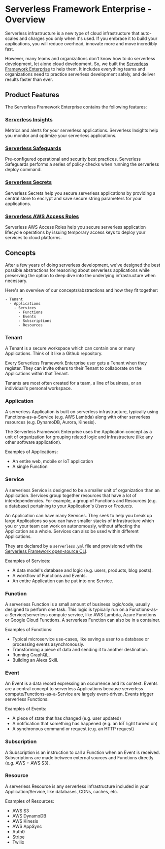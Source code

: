 # Serverless Framework Enterprise - Overview

Serverless infrastructure is a new type of cloud infrastructure that auto-scales and charges you only when it's used.  If you embrace it to build your applications, you will reduce overhead, innovate more and move incredibly fast.

However, many teams and organizations don't know how to do serverless development, let alone cloud development.  So, we built the [Serverless Framework Enterprise](https://serverless.com/enterprise/) to help them.  It includes everything teams and organizations need to practice serverless development safely, and deliver results faster than ever.

## Product Features

The Serverless Framework Enterprise contains the following features:

### [Serverless Insights](./insights.md)

Metrics and alerts for your serverless applications.  Serverless Insights help you monitor and optimize your serverless applications.

### [Serverless Safeguards](./safeguards.md)

Pre-configured operational and security best practices. Serverless Safeguards performs a series of policy checks when running the serverless deploy command.

### [Serverless Secrets](./secrets.md)

Serverless Secrets help you secure serverless applications by providing a central store to encrypt and save secure string parameters for your applications.

### [Serverless AWS Access Roles](./aws-access-role.md)

Serverless AWS Access Roles help you secure serverless application lifecycle operations by issuing temporary access keys to deploy your services to cloud platforms.

## Concepts

After a few years of doing serverless development, we've designed the best possible abstractions for reasoning about serverless applications while preserving the option to deep dive into the underlying infrastructure when necessary.

Here's an overview of our concepts/abstractions and how they fit together:

```
- Tenant
  - Applications 
    - Services
      - Functions
      - Events
      - Subscriptions
      - Resources
```

### Tenant

A Tenant is a secure workspace which can contain one or many Applications.  Think of it like a Github repository.

Every Serverless Framework Enterprise user gets a Tenant when they register.  They can invite others to their Tenant to collaborate on the Applications within that Tenant.

Tenants are most often created for a team, a line of business, or an individual's personal workspace.

### Application

A serverless Application is built on serverless infrastructure, typically using Functions-as-a-Service (e.g. AWS Lambda) along with other serverless resources (e.g. DynamoDB, Aurora, Kinesis).

The Serverless Framework Enterprise uses the Application concept as a unit of organization for grouping related logic and infrastructure (like any other software application).

Examples of Applications:

- An entire web, mobile or IoT application
- A single Function

### Service

A serverless Service is designed to be a smaller unit of organization than an Application.  Services group together resources that have a lot of interdependencies.  For example, a group of Functions and Resources (e.g. a database) pertaining to your Application's *Users* or *Products*.

An Application can have many Services.  They seek to help you break up large Applications so you can have smaller stacks of infrastructure which you or your team can work on autonomously, without affecting the Application as a whole.  Services can also be used within different Applications.

They are declared by a `serverless.yml` file and provisioned with the [Serverless Framework open-source CLI](https://www.github.com/serverless/serverless).

Examples of Services:

- A data model's database and logic (e.g. users, products, blog posts).
- A workflow of Functions and Events.
- An entire Application can be put into one Service.

### Function

A serverless Function is a small amount of business logic/code, usually designed to perform one task.  This logic is typically run on a Functions-as-a-Service/serverless compute service, like AWS Lambda, Azure Functions or Google Cloud Functions.  A serverless Function can also be in a container.

Examples of Functions:

- Typical microservice use-cases, like saving a user to a database or processing events asynchronously.
- Transforming a piece of data and sending it to another destination.
- Running GraphQL.
- Building an Alexa Skill.

### Event

An Event is a data record expressing an occurrence and its context. Events are a central concept to serverless Applications because serverless compute/Functions-as-a-Service are largely event-driven.  Events trigger serverless Functions.

Examples of Events:

- A piece of state that has changed (e.g. user updated)
- A notification that something has happened (e.g. an IoT light turned on)
- A synchronous command or request (e.g. an HTTP request)

### Subscription

A Subscription is an instruction to call a Function when an Event is received.  Subscriptions are made between external sources and Functions directly (e.g. AWS + AWS S3).

### Resource

A serverless Resource is any serverless infrastructure included in your Application/Service, like databases, CDNs, caches, etc.

Examples of Resources:

- AWS S3
- AWS DynamoDB
- AWS Kinesis
- AWS AppSync
- Auth0
- Stripe
- Twilio
